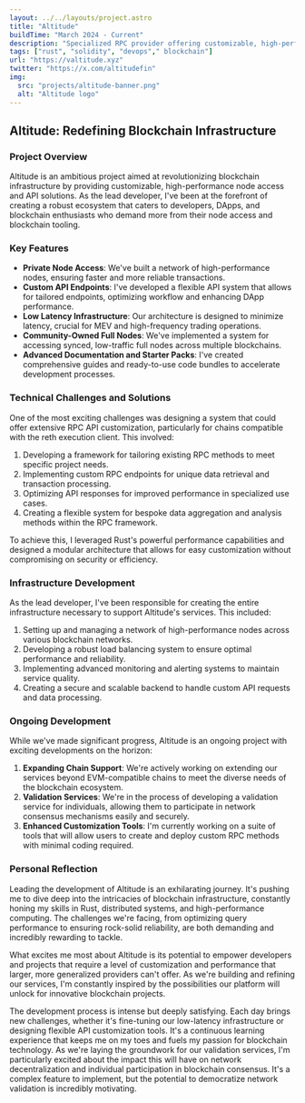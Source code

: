 ```yaml
---
layout: ../../layouts/project.astro
title: "Altitude"
buildTime: "March 2024 - Current"
description: "Specialized RPC provider offering customizable, high-performance node access and API solutions, primarily for EVM-compatible networks with plans to expand to other chains. Empowering developers and DApps with tailored blockchain infrastructure to innovate across diverse blockchain ecosystems."
tags: ["rust", "solidity", "devops"," blockchain"]
url: "https://valtitude.xyz"
twitter: "https://x.com/altitudefin"
img:
  src: "projects/altitude-banner.png"
  alt: "Altitude logo"
---
```

## Altitude: Redefining Blockchain Infrastructure

### Project Overview

Altitude is an ambitious project aimed at revolutionizing blockchain infrastructure by providing customizable, high-performance node access and API solutions. As the lead developer, I've been at the forefront of creating a robust ecosystem that caters to developers, DApps, and blockchain enthusiasts who demand more from their node access and blockchain tooling.

### Key Features

- **Private Node Access**: We've built a network of high-performance nodes, ensuring faster and more reliable transactions.
- **Custom API Endpoints**: I've developed a flexible API system that allows for tailored endpoints, optimizing workflow and enhancing DApp performance.
- **Low Latency Infrastructure**: Our architecture is designed to minimize latency, crucial for MEV and high-frequency trading operations.
- **Community-Owned Full Nodes**: We've implemented a system for accessing synced, low-traffic full nodes across multiple blockchains.
- **Advanced Documentation and Starter Packs**: I've created comprehensive guides and ready-to-use code bundles to accelerate development processes.

### Technical Challenges and Solutions

One of the most exciting challenges was designing a system that could offer extensive RPC API customization, particularly for chains compatible with the reth execution client. This involved:

1. Developing a framework for tailoring existing RPC methods to meet specific project needs.
2. Implementing custom RPC endpoints for unique data retrieval and transaction processing.
3. Optimizing API responses for improved performance in specialized use cases.
4. Creating a flexible system for bespoke data aggregation and analysis methods within the RPC framework.

To achieve this, I leveraged Rust's powerful performance capabilities and designed a modular architecture that allows for easy customization without compromising on security or efficiency.

### Infrastructure Development

As the lead developer, I've been responsible for creating the entire infrastructure necessary to support Altitude's services. This included:

1. Setting up and managing a network of high-performance nodes across various blockchain networks.
2. Developing a robust load balancing system to ensure optimal performance and reliability.
3. Implementing advanced monitoring and alerting systems to maintain service quality.
4. Creating a secure and scalable backend to handle custom API requests and data processing.

### Ongoing Development

While we've made significant progress, Altitude is an ongoing project with exciting developments on the horizon:

1. **Expanding Chain Support**: We're actively working on extending our services beyond EVM-compatible chains to meet the diverse needs of the blockchain ecosystem.
2. **Validation Services**: We're in the process of developing a validation service for individuals, allowing them to participate in network consensus mechanisms easily and securely.
3. **Enhanced Customization Tools**: I'm currently working on a suite of tools that will allow users to create and deploy custom RPC methods with minimal coding required.

### Personal Reflection

Leading the development of Altitude is an exhilarating journey. It's pushing me to dive deep into the intricacies of blockchain infrastructure, constantly honing my skills in Rust, distributed systems, and high-performance computing. The challenges we're facing, from optimizing query performance to ensuring rock-solid reliability, are both demanding and incredibly rewarding to tackle.

What excites me most about Altitude is its potential to empower developers and projects that require a level of customization and performance that larger, more generalized providers can't offer. As we're building and refining our services, I'm constantly inspired by the possibilities our platform will unlock for innovative blockchain projects.

The development process is intense but deeply satisfying. Each day brings new challenges, whether it's fine-tuning our low-latency infrastructure or designing flexible API customization tools. It's a continuous learning experience that keeps me on my toes and fuels my passion for blockchain technology. As we're laying the groundwork for our validation services, I'm particularly excited about the impact this will have on network decentralization and individual participation in blockchain consensus. It's a complex feature to implement, but the potential to democratize network validation is incredibly motivating.